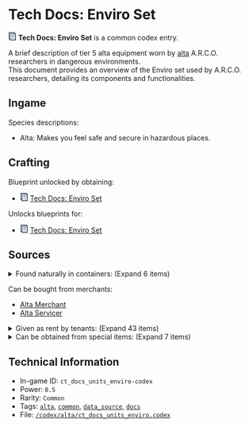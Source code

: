 # Tech Docs: Enviro Set

<img src="https://raw.githubusercontent.com/Ceterai/Enternia/main/codex/alta/paper/long.png" alt="Tech Docs: Enviro Set icon" loading="lazy" height="16px" width="auto" /> **Tech Docs: Enviro Set** is a common codex entry.

A brief description of tier 5 alta equipment worn by [alta](https://ceterai.github.io/MyEnternia/Wiki/Tags/Alta) A.R.C.O. researchers in dangerous environments.  
This document provides an overview of the Enviro set used by A.R.C.O. researchers, detailing its components and functionalities.

## Ingame

Species descriptions:

- Alta: Makes you feel safe and secure in hazardous places.

## Crafting

Blueprint unlocked by obtaining:

- <img src="https://raw.githubusercontent.com/Ceterai/Enternia/main/codex/alta/paper/long.png" alt="Tech Docs: Enviro Set icon" loading="lazy" height="16px" width="auto" /> [Tech Docs: Enviro Set](https://ceterai.github.io/MyEnternia/Wiki/TechDocs-EnviroSet)

Unlocks blueprints for:

- <img src="https://raw.githubusercontent.com/Ceterai/Enternia/main/codex/alta/paper/long.png" alt="Tech Docs: Enviro Set icon" loading="lazy" height="16px" width="auto" /> [Tech Docs: Enviro Set](https://ceterai.github.io/MyEnternia/Wiki/TechDocs-EnviroSet)

## Sources

<details markdown="1"><summary>Found naturally in containers: (Expand 6 items)</summary>

- <img src="https://raw.githubusercontent.com/Ceterai/Enternia/main/objects/alta/lab/pod/icon.png" alt="Alta Lab Pod icon" loading="lazy" height="16px" width="auto" /> [Alta Lab Pod](https://ceterai.github.io/MyEnternia/Wiki/AltaLabPod)
- <img src="https://raw.githubusercontent.com/Ceterai/Enternia/main/objects/alta/city/pod/icon.png" alt="Alta Pod icon" loading="lazy" height="16px" width="auto" /> [Alta Pod](https://ceterai.github.io/MyEnternia/Wiki/AltaPod)
- <img src="https://raw.githubusercontent.com/Ceterai/Enternia/main/objects/alta/security/pod/icon.png" alt="Alta Security Pod icon" loading="lazy" height="16px" width="auto" /> [Alta Security Pod](https://ceterai.github.io/MyEnternia/Wiki/AltaSecurityPod)
- <img src="https://raw.githubusercontent.com/Ceterai/Enternia/main/objects/alta/ship/container/icon.png" alt="Alta Ship Container icon" loading="lazy" height="16px" width="auto" /> [Alta Ship Container](https://ceterai.github.io/MyEnternia/Wiki/AltaShipContainer)
- <img src="https://raw.githubusercontent.com/Ceterai/Enternia/main/objects/alta/ship/pod/icon.png" alt="Alta Ship Pod icon" loading="lazy" height="16px" width="auto" /> [Alta Ship Pod](https://ceterai.github.io/MyEnternia/Wiki/AltaShipPod)
- <img src="https://starbounder.org/mediawiki/images/e/e4/Large_Shipping_Container.png" alt="Large Shipping Container icon" loading="lazy" height="12px" width="30px" /> [Large Shipping Container](https://starbounder.org/Large_Shipping_Container)

</details>

Can be bought from merchants:

- [Alta Merchant](https://ceterai.github.io/MyEnternia/Wiki/AltaMerchant)
- [Alta Servicer](https://ceterai.github.io/MyEnternia/Wiki/AltaServicer)

<details markdown="1"><summary>Given as rent by tenants: (Expand 43 items)</summary>

- [A.R.C.O. Security Guard](https://ceterai.github.io/MyEnternia/Wiki/A.R.C.O.SecurityGuard)
- [Alta Aegisalt Protecta](https://ceterai.github.io/MyEnternia/Wiki/AltaAegisaltProtecta)
- [Alta Army Captain](https://ceterai.github.io/MyEnternia/Wiki/AltaArmyCaptain)
- [Alta Brigadier](https://ceterai.github.io/MyEnternia/Wiki/AltaBrigadier)
- [Alta Copper Girl](https://ceterai.github.io/MyEnternia/Wiki/AltaCopperGirl)
- [Alta Diamond Protecta](https://ceterai.github.io/MyEnternia/Wiki/AltaDiamondProtecta)
- [Alta Durasteel Girl](https://ceterai.github.io/MyEnternia/Wiki/AltaDurasteelGirl)
- [Alta Ferozium Protecta](https://ceterai.github.io/MyEnternia/Wiki/AltaFeroziumProtecta)
- [Alta Guard](https://ceterai.github.io/MyEnternia/Wiki/AltaGuard)
- [Alta Impervium Protecta](https://ceterai.github.io/MyEnternia/Wiki/AltaImperviumProtecta)
- [Alta Iron Girl](https://ceterai.github.io/MyEnternia/Wiki/AltaIronGirl)
- [Alta Lab Guard](https://ceterai.github.io/MyEnternia/Wiki/AltaLabGuard)
- [Alta Mechanic](https://ceterai.github.io/MyEnternia/Wiki/AltaMechanic)
- [Alta Metrocop](https://ceterai.github.io/MyEnternia/Wiki/AltaMetrocop)
- [Alta Peacekeeper](https://ceterai.github.io/MyEnternia/Wiki/AltaPeacekeeper)
- [Alta Rainbow Girl](https://ceterai.github.io/MyEnternia/Wiki/AltaRainbowGirl)
- [Alta Scout](https://ceterai.github.io/MyEnternia/Wiki/AltaScout)
- [Alta Security Captain](https://ceterai.github.io/MyEnternia/Wiki/AltaSecurityCaptain)
- [Alta Security Guard](https://ceterai.github.io/MyEnternia/Wiki/AltaSecurityGuard)
- [Alta Solarium Protecta](https://ceterai.github.io/MyEnternia/Wiki/AltaSolariumProtecta)
- [Alta Soldier](https://ceterai.github.io/MyEnternia/Wiki/AltaSoldier)
- [Alta Titanium Girl](https://ceterai.github.io/MyEnternia/Wiki/AltaTitaniumGirl)
- [Alta Tungsten Girl](https://ceterai.github.io/MyEnternia/Wiki/AltaTungstenGirl)
- [Alta Violium Protecta](https://ceterai.github.io/MyEnternia/Wiki/AltaVioliumProtecta)
- [Arknight](https://ceterai.github.io/MyEnternia/Wiki/Arknight)
- [Citadel Guard](https://ceterai.github.io/MyEnternia/Wiki/CitadelGuard)
- [Dreamer](https://ceterai.github.io/MyEnternia/Wiki/Dreamer)
- [EDS Guard](https://ceterai.github.io/MyEnternia/Wiki/EDSGuard)
- [EDS Heavy Soldier](https://ceterai.github.io/MyEnternia/Wiki/EDSHeavySoldier)
- [EDS Security](https://ceterai.github.io/MyEnternia/Wiki/EDSSecurity)
- [Elin Guard](https://ceterai.github.io/MyEnternia/Wiki/ElinGuard)
- [Elite Guard](https://ceterai.github.io/MyEnternia/Wiki/EliteGuard)
- [Faradea Guard](https://ceterai.github.io/MyEnternia/Wiki/FaradeaGuard)
- [Faradea Legend](https://ceterai.github.io/MyEnternia/Wiki/FaradeaLegend)
- [Faradea Merc](https://ceterai.github.io/MyEnternia/Wiki/FaradeaMerc)
- [Faradea Scavenger](https://ceterai.github.io/MyEnternia/Wiki/FaradeaScavenger)
- [Imperial Guard](https://ceterai.github.io/MyEnternia/Wiki/ImperialGuard)
- [MKI Infiltrator](https://ceterai.github.io/MyEnternia/Wiki/MKIInfiltrator)
- [MKI Intruder](https://ceterai.github.io/MyEnternia/Wiki/MKIIntruder)
- [Sona Soldier](https://ceterai.github.io/MyEnternia/Wiki/SonaSoldier)
- [Spacedrifter](https://ceterai.github.io/MyEnternia/Wiki/Spacedrifter)
- [Stardust Scout](https://ceterai.github.io/MyEnternia/Wiki/StardustScout)
- [Thermounit](https://ceterai.github.io/MyEnternia/Wiki/Thermounit)

</details>

<details markdown="1"><summary>Can be obtained from special items: (Expand 7 items)</summary>

- <img src="https://raw.githubusercontent.com/Ceterai/Enternia/main/items/active/alta/sets/arco.png" alt="Enviro Set icon" loading="lazy" height="16px" width="auto" /> [Enviro Set](https://ceterai.github.io/MyEnternia/Wiki/EnviroSet)
- <img src="https://raw.githubusercontent.com/Ceterai/Enternia/main/items/active/alta/loot/tier0.png" alt="Tier 0 Pad icon" loading="lazy" height="16px" width="auto" /> [Tier 0 Pad](https://ceterai.github.io/MyEnternia/Wiki/Tier0Pad)
- <img src="https://raw.githubusercontent.com/Ceterai/Enternia/main/items/active/alta/loot/tier1.png" alt="Tier 1 Pad icon" loading="lazy" height="16px" width="auto" /> [Tier 1 Pad](https://ceterai.github.io/MyEnternia/Wiki/Tier1Pad)
- <img src="https://raw.githubusercontent.com/Ceterai/Enternia/main/items/active/alta/loot/tier2.png" alt="Tier 2 Pad icon" loading="lazy" height="16px" width="auto" /> [Tier 2 Pad](https://ceterai.github.io/MyEnternia/Wiki/Tier2Pad)
- <img src="https://raw.githubusercontent.com/Ceterai/Enternia/main/items/active/alta/loot/tier3.png" alt="Tier 3 Pad icon" loading="lazy" height="16px" width="auto" /> [Tier 3 Pad](https://ceterai.github.io/MyEnternia/Wiki/Tier3Pad)
- <img src="https://raw.githubusercontent.com/Ceterai/Enternia/main/items/active/alta/loot/tier4.png" alt="Tier 4 Pad icon" loading="lazy" height="16px" width="auto" /> [Tier 4 Pad](https://ceterai.github.io/MyEnternia/Wiki/Tier4Pad)
- <img src="https://raw.githubusercontent.com/Ceterai/Enternia/main/items/active/alta/loot/tier5.png" alt="Tier 5 Pad icon" loading="lazy" height="16px" width="auto" /> [Tier 5 Pad](https://ceterai.github.io/MyEnternia/Wiki/Tier5Pad)

</details>

## Technical Information

- In-game ID: `ct_docs_units_enviro-codex`
- Power: `0.5`
- Rarity: `Common`
- Tags: [`alta`](https://ceterai.github.io/MyEnternia/Wiki/Tags/Alta), [`common`](https://ceterai.github.io/MyEnternia/Wiki/Tags/Common), [`data_source`](https://ceterai.github.io/MyEnternia/Wiki/Tags/DataSource), [`docs`](https://ceterai.github.io/MyEnternia/Wiki/Tags/Docs)
- File: [`/codex/alta/ct_docs_units_enviro.codex`](https://github.com/Ceterai/Enternia/blob/main/codex/alta/ct_docs_units_enviro.codex)
